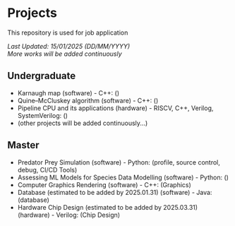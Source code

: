 # Projects
This repository is used for job application

*Last Updated: 15/01/2025 (DD/MM/YYYY)*  
*More works will be added continuously*

## Undergraduate
- Karnaugh map (software) - C++: ()
- Quine–McCluskey algorithm (software) - C++: ()
- Pipeline CPU and its applications (hardware) - RISCV, C++, Verilog, SystemVerilog: ()
- (other projects will be added continuously...)

## Master
- Predator Prey Simulation (software) - Python: (profile, source control, debug, CI/CD Tools)
- Assessing ML Models for Species Data Modelling (software) - Python: ()
- Computer Graphics Rendering (software) - C++: (Graphics)
- Database (estimated to be added by 2025.01.31) (software) - Java: (database)
- Hardware Chip Design (estimated to be added by 2025.03.31) (hardware) - Verilog: (Chip Design)
